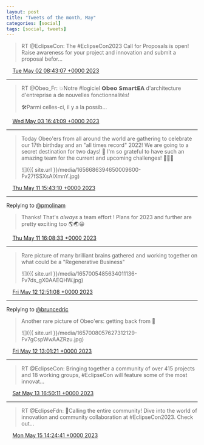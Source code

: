 ```yaml
---
layout: post
title: "Tweets of the month, May"
categories: [social]
tags: [social, tweets]
---
```

> RT @EclipseCon: The #EclipseCon2023 Call for Proposals is open! Raise awareness for your project and innovation and submit a proposal befor…

<img src="{{ site.url }}/media/tweet.ico" width="12" /> [Tue May 02 08:43:07 +0000 2023](https://twitter.com/bruncedric/status/1653319194908270594)

----

> RT @Obeo_Fr: 💥Notre #logiciel 𝗢𝗯𝗲𝗼 𝗦𝗺𝗮𝗿𝘁𝗘𝗔 d'architecture d'entreprise a de nouvelles fonctionnalités!
> 
> 🛠️Parmi celles-ci, il y a la possib…

<img src="{{ site.url }}/media/tweet.ico" width="12" /> [Wed May 03 16:41:09 +0000 2023](https://twitter.com/bruncedric/status/1653801882547101696)

----

> Today Obeo'ers from all around the world are gathering to celebrate our 17th birthday and an "all times record" 2022! We are going to a secret destination for two days! 🤫 
> I'm so grateful to have such an amazing team for the current and upcoming challenges! 💪💪💪 
> 
> ![]({{ site.url }}/media/1656686394650009600-Fv27fSSXsAIXmnY.jpg)

<img src="{{ site.url }}/media/tweet.ico" width="12" /> [Thu May 11 15:43:10 +0000 2023](https://twitter.com/bruncedric/status/1656686394650009600)

----

Replying to [@pmolinam](https://twitter.com/pmolinam/status/1656688705342435328)

> Thanks!  That's *always* a team effort ! Plans for 2023 and further are pretty exciting too 🌎🌏😁

<img src="{{ site.url }}/media/tweet.ico" width="12" /> [Thu May 11 16:08:33 +0000 2023](https://twitter.com/bruncedric/status/1656692779391631362)

----

> Rare picture of many brilliant brains gathered and working together on what could be a "Regenerative Business" 
> 
> ![]({{ site.url }}/media/1657005485634011136-Fv7ds_gX0AAEQHW.jpg)

<img src="{{ site.url }}/media/tweet.ico" width="12" /> [Fri May 12 12:51:08 +0000 2023](https://twitter.com/bruncedric/status/1657005485634011136)

----

Replying to [@bruncedric](https://twitter.com/bruncedric/status/1657005485634011136)

> Another rare picture of Obeo'ers: getting back from 🌊 
> 
> ![]({{ site.url }}/media/1657008057627312129-Fv7gCspWwAAZRzu.jpg)

<img src="{{ site.url }}/media/tweet.ico" width="12" /> [Fri May 12 13:01:21 +0000 2023](https://twitter.com/bruncedric/status/1657008057627312129)

----

> RT @EclipseCon: Bringing together a community of over 415 projects and 18 working groups, #EclipseCon will feature some of the most innovat…

<img src="{{ site.url }}/media/tweet.ico" width="12" /> [Sat May 13 16:50:11 +0000 2023](https://twitter.com/bruncedric/status/1657428033861570560)

----

> RT @EclipseFdn: 👋Calling the entire community! Dive into the world of innovation and community collaboration at #EclipseCon2023. Check out…

<img src="{{ site.url }}/media/tweet.ico" width="12" /> [Mon May 15 14:24:41 +0000 2023](https://twitter.com/bruncedric/status/1658116194979790854)